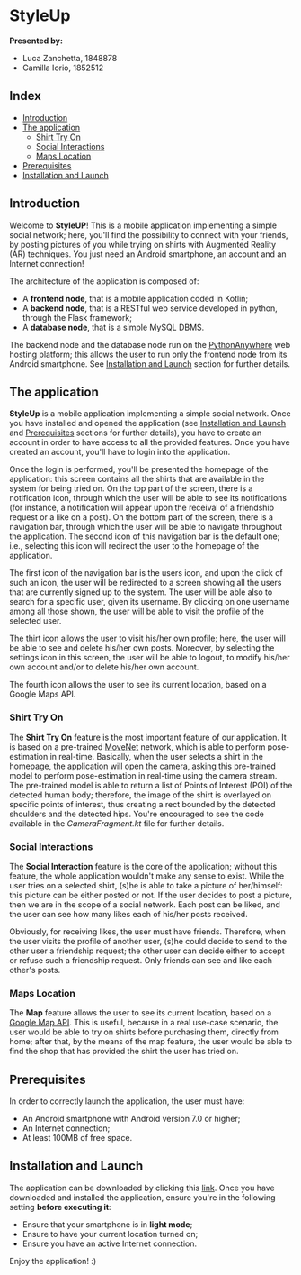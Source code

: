 # StyleUp

**Presented by:**
- Luca Zanchetta, 1848878
- Camilla Iorio, 1852512

## Index
- [Introduction](#introduction)
- [The application](#the-application)
  - [Shirt Try On](#shirt-try-on)
  - [Social Interactions](#social-interactions)
  - [Maps Location](#maps-location)
- [Prerequisites](#prerequisites)
- [Installation and Launch](#installation-and-launch)

## Introduction

Welcome to **StyleUP**! This is a mobile application implementing a simple social network; here, you'll find the possibility to connect with your friends, by posting pictures of you while trying on shirts with Augmented Reality (AR) techniques. You just need an Android smartphone, an account and an Internet connection!

The architecture of the application is composed of:
- A **frontend node**, that is a mobile application coded in Kotlin;
- A **backend node**, that is a RESTful web service developed in python, through the Flask framework;
- A **database node**, that is a simple MySQL DBMS.

The backend node and the database node run on the [PythonAnywhere](https://www.pythonanywhere.com/) web hosting platform; this allows the user to run only the frontend node from its Android smartphone. See [Installation and Launch](#installation-and-launch) section for further details.

## The application

**StyleUp** is a mobile application implementing a simple social network. Once you have installed and opened the application (see [Installation and Launch](#installation-and-launch) and [Prerequisites](#prerequisites) sections for further details), you have to create an account in order to have access to all the provided features. Once you have created an account, you'll have to login into the application. 

Once the login is performed, you'll be presented the homepage of the application: this screen contains all the shirts that are available in the system for being tried on. On the top part of the screen, there is a notification icon, through which the user will be able to see its notifications (for instance, a notification will appear upon the receival of a friendship request or a like on a post). On the bottom part of the screen, there is a navigation bar, through which the user will be able to navigate throughout the application. The second icon of this navigation bar is the default one; i.e., selecting this icon will redirect the user to the homepage of the application.

The first icon of the navigation bar is the users icon, and upon the click of such an icon, the user will be redirected to a screen showing all the users that are currently signed up to the system. The user will be able also to search for a specific user, given its username. By clicking on one username among all those shown, the user will be able to visit the profile of the selected user.

The thirt icon allows the user to visit his/her own profile; here, the user will be able to see and delete his/her own posts. Moreover, by selecting the settings icon in this screen, the user will be able to logout, to modify his/her own account and/or to delete his/her own account.

The fourth icon allows the user to see its current location, based on a Google Maps API. 

### Shirt Try On

The **Shirt Try On** feature is the most important feature of our application. It is based on a pre-trained [MoveNet](https://www.tensorflow.org/hub/tutorials/movenet) network, which is able to perform pose-estimation in real-time. Basically, when the user selects a shirt in the homepage, the application will open the camera, asking this pre-trained model to perform pose-estimation in real-time using the camera stream. The pre-trained model is able to return a list of Points of Interest (POI) of the detected human body; therefore, the image of the shirt is overlayed on specific points of interest, thus creating a rect bounded by the detected shoulders and the detected hips. You're encouraged to see the code available in the *CameraFragment.kt* file for further details.

### Social Interactions

The **Social Interaction** feature is the core of the application; without this feature, the whole application wouldn't make any sense to exist. While the user tries on a selected shirt, (s)he is able to take a picture of her/himself: this picture can be either posted or not. If the user decides to post a picture, then we are in the scope of a social network. Each post can be liked, and the user can see how many likes each of his/her posts received. 

Obviously, for receiving likes, the user must have friends. Therefore, when the user visits the profile of another user, (s)he could decide to send to the other user a friendship request; the other user can decide either to accept or refuse such a friendship request. Only friends can see and like each other's posts.

### Maps Location

The **Map** feature allows the user to see its current location, based on a [Google Map API](https://developers.google.com/maps/documentation/android-sdk). This is useful, because in a real use-case scenario, the user would be able to try on shirts before purchasing them, directly from home; after that, by the means of the map feature, the user would be able to find the shop that has provided the shirt the user has tried on.

## Prerequisites

In order to correctly launch the application, the user must have:
- An Android smartphone with Android version 7.0 or higher;
- An Internet connection;
- At least 100MB of free space.

## Installation and Launch

The application can be downloaded by clicking this [link](https://github.com/luca-zanchetta/StyleUp/blob/main/styleup.apk). Once you have downloaded and installed the application, ensure you're in the following setting **before executing it**:
- Ensure that your smartphone is in **light mode**;
- Ensure to have your current location turned on;
- Ensure you have an active Internet connection.

Enjoy the application! :)
